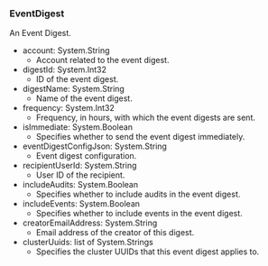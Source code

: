 ### EventDigest
An Event Digest.

- account: System.String
  - Account related to the event digest.
- digestId: System.Int32
  - ID of the event digest.
- digestName: System.String
  - Name of the event digest.
- frequency: System.Int32
  - Frequency, in hours, with which the event digests are sent.
- isImmediate: System.Boolean
  - Specifies whether to send the event digest immediately.
- eventDigestConfigJson: System.String
  - Event digest configuration.
- recipientUserId: System.String
  - User ID of the recipient.
- includeAudits: System.Boolean
  - Specifies whether to include audits in the event digest.
- includeEvents: System.Boolean
  - Specifies whether to include events in the event digest.
- creatorEmailAddress: System.String
  - Email address of the creator of this digest.
- clusterUuids: list of System.Strings
  - Specifies the cluster UUIDs that this event digest applies to.
